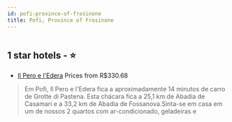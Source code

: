 ```yaml
---
id: pofi-province-of-frosinone
title: Pofi, Province of Frosinone
---
```


<center><img src="https://i.travelapi.com/hotels/36000000/35130000/35127100/35127089/26cac320_z.jpg" alt="" /></center>


##  1 star hotels - ⭐️

-    [Il Pero e l'Edera](https://www.hurb.com/br/aud/https://www.hurb.com/br/hotels/pofi/il-pero-e-l-edera-HT-BBPX?cmp=18055) Prices from R$330.68
   > Em Pofi, Il Pero e l'Edera fica a aproximadamente 14 minutos de carro de Grotte di Pastena.  Esta chácara fica a 25,1 km de Abadia de Casamari e a 33,2 km de Abadia de Fossanova.Sinta-se em casa em um de nossos 2 quartos com ar-condicionado, geladeiras e 
